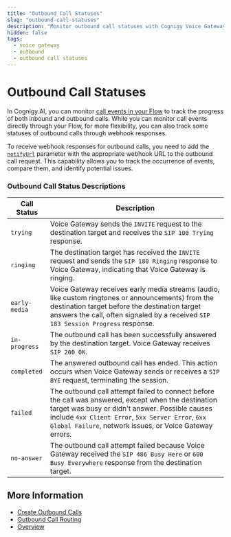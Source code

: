 ```yaml
---
title: "Outbound Call Statuses"
slug: "outbound-call-statuses"
description: "Monitor outbound call statuses with Cognigy Voice Gateway."
hidden: false
tags:
  - voice gateway
  - outbound
  - outbound call statuses
---
```


# Outbound Call Statuses

In Cognigy.AI, you can monitor [call events in your Flow](references/events/overview.md) to track the progress of both inbound and outbound calls. 
While you can monitor call events directly through your Flow, for more flexibility, you can also track some statuses of outbound calls through webhook responses.

To receive webhook responses for outbound calls, you need to add the [`notifyUrl`](creating-outbound-calls.md#create-outbound-calls-via-api-request) parameter with the appropriate webhook URL to the outbound call request. 
This capability allows you to track the occurrence of events, compare them, and identify potential issues.

### Outbound Call Status Descriptions

| **Call Status** | **Description**                                                                                                                                                                                                                                                          |
|-----------------|--------------------------------------------------------------------------------------------------------------------------------------------------------------------------------------------------------------------------------------------------------------------------|
| `trying`        | Voice Gateway sends the `INVITE` request to the destination target and receives the `SIP 100 Trying` response.                                                                                                                                                           |
| `ringing`       | The destination target has received the `INVITE` request and sends the `SIP 180 Ringing` response to  Voice Gateway, indicating that Voice Gateway is ringing.                                                                                                           |
| `early-media`   | Voice Gateway receives early media streams (audio, like custom ringtones or announcements) from the destination target before the destination target answers the call, often signaled by a received `SIP 183 Session Progress` response.                                           |
| `in-progress`   | The outbound call has been successfully answered by the destination target. Voice Gateway receives `SIP 200 OK`.                                                                                                                                                         |
| `completed`     | The answered outbound call has ended. This action occurs when Voice Gateway sends or receives a `SIP BYE` request, terminating the session.                                                                                                                              |
| `failed`        | The outbound call attempt failed to connect before the call was answered, except when the destination target was busy or didn't answer. Possible causes include `4xx Client Error`, `5xx Server Error`, `6xx Global Failure`, network issues, or Voice Gateway errors. |
| `no-answer`     | The outbound call attempt failed because Voice Gateway received the `SIP 486 Busy Here` or `600 Busy Everywhere` response from the destination target.                                                                                                                   |

## More Information

- [Create Outbound Calls](creating-outbound-calls.md)
- [Outbound Call Routing](webapp/outbound-call-routing.md)
- [Overview](overview.md)
